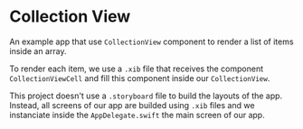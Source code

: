# Collection View
An example app that use `CollectionView` component to render a list of items inside an array.

To render each item, we use a `.xib` file that receives the component `CollectionViewCell` and fill this component inside our `CollectionView`.

This project doesn't use a `.storyboard` file to build the layouts of the app. Instead, all screens of our app are builded using `.xib` files and we instanciate inside the `AppDelegate.swift` the main screen of our app.
